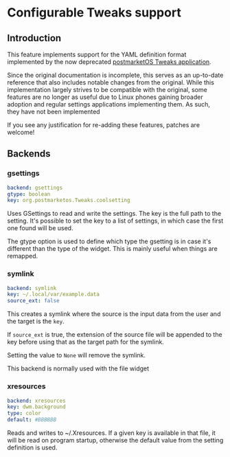 # Configurable Tweaks support

## Introduction

This feature implements support for the YAML definition format implemented by
the now deprecated [postmarketOS Tweaks application][1].

Since the original documentation is incomplete, this serves as an up-to-date
reference that also includes notable changes from the original. While this
implementation largely strives to be compatible with the original, some features
are no longer as useful due to Linux phones gaining broader adoption and regular
settings applications implementing them. As such, they have not been implemented

If you see any justification for re-adding these features, patches are welcome!

 [1]: https://gitlab.postmarketos.org/postmarketOS/postmarketos-tweaks

## Backends

### gsettings

```yaml
backend: gsettings
gtype: boolean
key: org.postmarketos.Tweaks.coolsetting
```

Uses GSettings to read and write the settings. The key is the full path to the
setting. It's possible to set the key to a list of settings, in which case the
first one found will be used.

The gtype option is used to define which type the gsetting is in case it's
different than the type of the widget. This is mainly useful when things are
remapped.

### symlink

```yaml
backend: symlink
key: ~/.local/var/example.data
source_ext: false
```

This creates a symlink where the source is the input data from the user and
the target is the `key`.

If `source_ext` is true, the extension of the source file will be appended to
the key before using that as the target path for the symlink.

Setting the value to `None` will remove the symlink.

This backend is normally used with the file widget

### xresources

```yaml
backend: xresources
key: dwm.background
type: color
default: #BBBBBB
```

Reads and writes to ~/.Xresources. If a given key is available in that file, it
will be read on program startup, otherwise the default value from the setting
definition is used.
